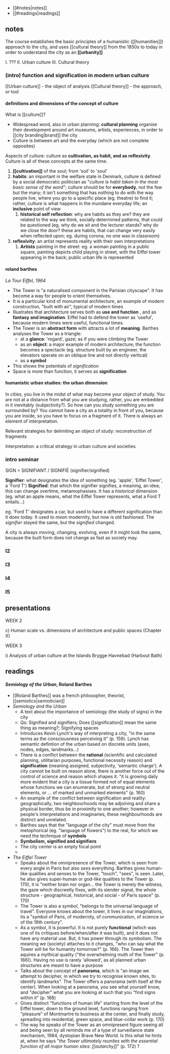 - [[#notes|notes]]
- [[#readings|readings]]


## notes

The course establishes the basic principles of a humanistic ([[humanities]]) approach to the city, and uses [[cultural theory]] from the 1850s to today in order to understand the city as an **[[urbanity]]**

I. ???
II. Urban culture
III. Cultural theory



### (intro) function and signification in modern urban culture

[[Urban culture]] - the object of analysis
[[Cultural theory]] - the approach, or tool

#### definitions and dimensions of the concept of culture

What is [[culture]]?
- Widespread word, also in urban planning: **cultural planning** organise their development around art museums, artists, experiences, in order to [[city branding|brand]] the city
- Culture is between art and the everyday (which are not complete opposites)

Aspects of culture: culture as **cultivation, as habit, and as reflexivity**. Culture is all of these concepts at the same time.

1.  **[[cultivation]]** of the soul; from 'soil' to 'soul'
2. **habits**: an important in the welfare state in Denmark, culture is defined by a social democratic politician as "*culture is habit taken in the most basic sense of the word*"; culture should be for **everybody**, not the few but the many; it isn't something that has nothing to do with the way people live, where you go to a specific place (eg. theatre) to find it; rather, culture is what happens in the mundane everyday life; an **inclusive** point of view
	1. **historical self reflection**: why are habits as they are? they are related to the way we think, socially determined patterns, that could be questioned (eg. why do we sit and the lecturer stands? why do we close the door? these are habits, that can change very easily when reflected upon; eg. during corona, no one was in classroom)
3. **reflexivity**: an artist represents reality with their own interpretations
	1. **Artists** painting in the street: eg. a woman painting in a public square, painting depicts child playing in street, with the Eiffel tower appearing in the back; public urban life is represented

#### roland barthes

*La Tour Eiffel, 1964* 
- The Tower is "a naturalised component in the Parisian cityscape". It has become a way for people to orient themselves.
- It is a particular kind of monumental architecture, an example of modern construction, "built with air", typical of modern times
- Illustrates that architecture serves both as **use and function** , and as **fantasy and imagination**. Eiffel had to defend the tower as 'useful', because modern times were useful, functional times. 
- The Tower is an **abstract form** with attracts a lot of **meaning**. Barthes analyses the Tower as a triangle: 
	- at a **glance**: 'regard', gaze; as if you were climbing the Tower
	- as an **object**: a major example of modern architecture; the function becomes a spectacle (eg. structure built by an engineer, the elevators operate on an oblique line and not directly vertical)
	- as a **symbol**
- This shows the potentials of *signification*
- Space is more than function, it serves as **signification** 

#### humanistic urban studies: the urban dimension

In cities, you live in the midst of what may become your object of study. You are not at a distance from what you are studying, rather, you are embedded in it inevitably (subjectivity?).
So how can you study something you are surrounded by? You cannot have a city as a totality in front of you, because you are inside, so you have to focus on a fragment of it.
There is always an element of interpretation.

Relevant strategies for delimiting an object of study: reconstruction of fragments

Interpretation: a critical strategy in urban culture and societies

### intro seminar

SIGN = SIGNIFIANT / SIGNIFIÉ (signifier/signified)

**Signifier**: what designates the idea of something (eg. 'apple', 'Eiffel Tower', a 'Ford T')
**Signified**: that which the signifier signifies, a meaning, an idea; this can change overtime, metamophasises. It has a *historical* dimension (eg. what an apple means, what the Eiffel Tower represents, what a Ford T entails...)

eg. 'Ford T' designates a car, but used to have a different signification than it does today. It used to *mean* modernity, but now is old fashioned. The *signifier* stayed the same, but the *signified* changed.

A city is always moving, changing, evolving, even if it might look the same, because the built form does not change as fast as society may.



### l2

### l3

### l4

### l5


## presentations

WEEK 2

c) Human scale vs. dimensions of architecture and public spaces (Chapter X)

WEEK 3

i) Analysis of urban culture at the Islands Brygge Havnebad (Harbout Bath)


## readings

#### *Semiology of the Urban*, Roland Barthes
- [[Roland Barthes]] was a french philosopher, theorist, [[semiotics|semiotician]] 
- *Semiology and the Urban*
	- A text about the importance of semiology (the study of signs) in the city
	- Qs: Signified and signifiers; Does [[signification]] mean the same thing as meaning?; Signifying spaces
	- Introduces Kevin Lynch's way of interpreting a city, "in the same terms as the consciousness perceiving it" (p. 159). Lynch has semantic defintion of the urban based on discrete units (axes, nodes, edges, landmarks...)
	- There is a conflict between the **rational** (scientific and calculated planning, utilitarian purposes, functional necessity reason) and **signification** (meaning assigned, subjectivity, 'semantic charge'). A city cannot be built on reason alone, there is another force out of the control of science and reason which shapes it. "it is growing daily more evident that a city is a tissue formed not of equal elements whose functions we can enumerate, but of strong and neutral elements, or ... of marked and unmarked elements" (p. 160)
	- An example of the conflict between signification and reality: geographically, two neighbourhoods may be adjoining and share a physical border, thus be in proximity to one another; however in people's interpretations and imaginaries, these neighbourhoods are distinct and unrelated. 
	- Barthes says that the "language of the city" must move from the metophorical (eg. "language of flowers") to the real, for which we need the technique of **symbols**
	- **Symbolism, signified and signifiers**
	- The city center is an empty focal point
	- 
- *The Eiffel Tower*
	- Speaks about the omnipresence of the Tower, which is seen from every angle in Paris but also *sees* everything. Barthes gives human-like qualities and senses to the Tower, "touch", "sees", is seen. Later, he also gives super-human or god-like qualities to the Tower (p. 170), it is "neither brain nor organ... the Tower is merely the witness, the gaze which discreetly fixes, with its slender signal, the whole structure - geographical, historical, and social - of Paris space" (p. 170)
	- The Tower is also a *symbol*, "belongs to the universal language of travel". Everyone knows about the tower, it lives in our imaginations, its a "symbol of Paris, of modernity, of communication, of science or of the 19th century".
	- As a symbol, it is powerful. It is not purely **functional** (which was one of its critiques before/when/after it was built), and it does not have any material use. But, it has power through its symbolism. The meaning we (society) attaches to it changes, "who can say what the Tower will  be for humanity tomorrow?" (p. 166). The Tower then aquires a mythical quality ("the overwhelming muth of the Tower" (p. 166)). Having no use is rarely 'allowed', as all planned urban structures are meant to have a purpose
	- Talks about the concept of **panorama**, which is "an image we attempt to decipher, in which we try to recognise known sites, to identify landmarks". The Tower offers a panorama (with itself at the center). When looking at a panorama, you see what yourself know, and "decipher" what you are looking at such that you "find signs within it" (p. 168)
	- Gives distinct "functions of human life" starting from the level of the Eiffel tower, down to the ground level, functions ranging from "pleasure" of Montmartre to business at the center, and finally study, spreading into residential, green space, and blue-collar work (p. 170)
	- The way he speaks of the Tower as an omnipresent figure seeing all and being seen by all reminds me of a type of surveillance state mechanism, 1984, dystopian Brave New World. Is this what he hints at, when he says "*the Tower ultimately reunites with the essential function of all major human sites: [[autarchy]]*" (p. 172) ?
	
 